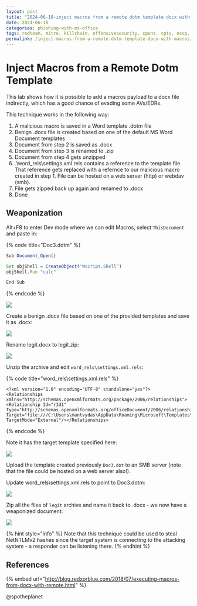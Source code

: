 ```yaml
---
layout: post
title: "2024-06-18-inject macros from a remote dotm template docx with macros"
date: 2024-06-18
categories: phishing-with-ms-office
tags: redteam, mitre, killchain, offensivesecurity, cpent, cpts, oscp, exploit
permalink: /inject-macros-from-a-remote-dotm-template-docx-with-macros/
---
```


# Inject Macros from a Remote Dotm Template

This lab shows how it is possible to add a macros payload to a docx file indirectly, which has a good chance of evading some AVs/EDRs.&#x20;

This technique works in the following way:

1. A malicious macro is saved in a Word template .dotm file
2. Benign .docx file is created based on one of the default MS Word Document templates
3. Document from step 2 is saved as .docx
4. Document from step 3 is renamed to .zip
5. Document from step 4 gets unzipped
6. .\word\_rels\settings.xml.rels contains a reference to the template file. That reference gets replaced with a refernce to our malicious macro created in step 1. File can be hosted on a web server (http) or webdav (smb).
7. File gets zipped back up again and renamed to .docx
8. Done

## Weaponization

Alt+F8 to enter Dev mode where we can edit Macros, select `ThisDocument` and paste in:

{% code title="Doc3.dotm" %}
```javascript
Sub Document_Open()

Set objShell = CreateObject("Wscript.Shell")
objShell.Run "calc"

End Sub
```
{% endcode %}

![](<../../../.gitbook/assets/Screenshot from 2019-03-18 22-19-22.png>)

Create a benign .docx file based on one of the provided templates and save it as .docx:

![](<../../../.gitbook/assets/Screenshot from 2019-03-18 22-24-02.png>)

Rename legit.docx to legit.zip:

![](<../../../.gitbook/assets/Screenshot from 2019-03-18 22-26-41.png>)

Unzip the archive and edit `word_rels\settings.xml.rels`:

{% code title="word_rels\settings.xml.rels" %}
```markup
<?xml version="1.0" encoding="UTF-8" standalone="yes"?>
<Relationships xmlns="http://schemas.openxmlformats.org/package/2006/relationships"><Relationship Id="rId1" Type="http://schemas.openxmlformats.org/officeDocument/2006/relationships/attachedTemplate" Target="file:///C:\Users\mantvydas\AppData\Roaming\Microsoft\Templates\Polished%20resume,%20designed%20by%20MOO.dotx" TargetMode="External"/></Relationships>
```
{% endcode %}

Note it has the target template specified here:

![](<../../../.gitbook/assets/Screenshot from 2019-03-18 22-36-30.png>)

Upload the template created previously `Doc3.dot` to an SMB server (note that the file could be hosted on a web server also!).

Update word\_rels\settings.xml.rels to point to Doc3.dotm:

![](<../../../.gitbook/assets/Screenshot from 2019-03-18 22-59-07.png>)

Zip all the files of `legit` archive and name it back to .docx - we now have a weaponized document:

![](<../../../.gitbook/assets/Peek 2019-03-18 23-07.gif>)

{% hint style="info" %}
Note that this technique could be used to steal NetNTLMv2 hashes since the target system is connecting to the attacking system - a responder can be listening there.
{% endhint %}

## References

{% embed url="http://blog.redxorblue.com/2018/07/executing-macros-from-docx-with-remote.html" %}

@spotheplanet

